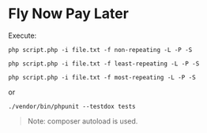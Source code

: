 # Fly Now Pay Later
Execute:
```
php script.php -i file.txt -f non-repeating -L -P -S
```
```
php script.php -i file.txt -f least-repeating -L -P -S
```
```
php script.php -i file.txt -f most-repeating -L -P -S
```
or
```
./vendor/bin/phpunit --testdox tests
```
> Note: composer autoload is used.